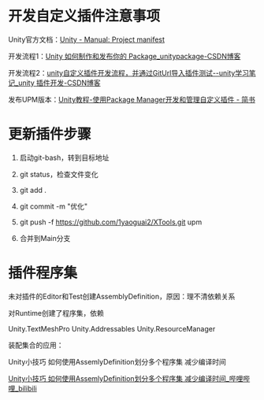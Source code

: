 # 开发自定义插件注意事项

Unity官方文档：[Unity - Manual: Project manifest](https://docs.unity3d.com/2022.2/Documentation/Manual/upm-manifestPrj.html)

开发流程1：[Unity 如何制作和发布你的 Package_unitypackage-CSDN博客](https://blog.csdn.net/Jaihk662/article/details/137688906)

开发流程2：[unity自定义插件开发流程，并通过GitUrl导入插件测试--unity学习笔记_unity 插件开发-CSDN博客](https://blog.csdn.net/qq_38399916/article/details/135699274)

发布UPM版本：[Unity教程-使用Package Manager开发和管理自定义插件 - 简书](https://www.jianshu.com/p/2a7a35454f3a)



# 更新插件步骤

1. 启动git-bash，转到目标地址

2. git status，检查文件变化
3. git add .
4. git commit -m "优化"
5. git push -f https://github.com/1yaoguai2/XTools.git upm
6. 合并到Main分支



# 插件程序集

未对插件的Editor和Test创建AssemblyDefinition，原因：理不清依赖关系

对Runtime创建了程序集，依赖

Unity.TextMeshPro
Unity.Addressables
Unity.ResourceManager

装配集合的应用：

Unity小技巧 如何使用AssemlyDefinition划分多个程序集 减少编译时间

[Unity小技巧 如何使用AssemlyDefinition划分多个程序集 减少编译时间_哔哩哔哩_bilibili](https://www.bilibili.com/video/BV1Ud4y1w7zC/?spm_id_from=333.1387.favlist.content.click&vd_source=a08df359422d16d82a30f019bf9ebb8c)

